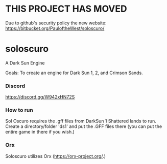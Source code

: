 # THIS PROJECT HAS MOVED

Due to github's security policy the new website:
https://bitbucket.org/PauloftheWest/soloscuro/

# soloscuro

A Dark Sun Engine

Goals: To create an engine for Dark Sun 1, 2, and Crimson Sands.

### Discord

<https://discord.gg/W942xHN72S>

### How to run

Sol Oscuro requires the .gff files from DarkSun 1 Shattered lands to run. Create a directory/folder 'ds1' and put the .GFF files there (you can put the entire game in there if you wish.)

### Orx

Soloscuro utilizes Orx (https://orx-project.org/.)

